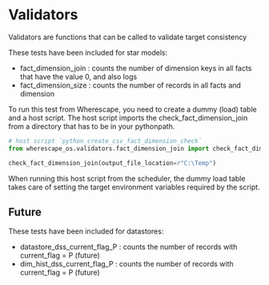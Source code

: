 # Validators

Validators are functions that can be called to validate target consistency

These tests have been included for star models:

- fact_dimension_join : counts the number of dimension keys in all facts that
have the value 0, and also logs
- fact_dimension_size : counts the number of records in all facts and dimension

To run this test from Wherescape, you need to create a dummy (load) table and a
host script. The host script imports the check_fact_dimension_join from a
directory that has to be in your pythonpath.  

```python
# host script `python_create_csv_fact_dimension_check` 
from wherescape_os.validators.fact_dimension_join import check_fact_dimension_join

check_fact_dimension_join(output_file_location=r"C:\Temp")
```

When running this host script from the scheduler, the dummy load table takes
care of setting the target environment variables required by the script.

## Future

These tests have been included for datastores:

- datastore_dss_current_flag_P : counts the number of records with
current_flag = P (future)
- dim_hist_dss_current_flag_P : counts the number of records with
current_flag = P (future)
